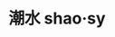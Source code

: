 ---
layout: post
title: 潮水 shao·sy 
tags:
pinyin: 
  - shaosy #上海话拼音。无需标注阴平，无需因变调留空格。 
  - chaoshui #汉语拼音。无需标注普通话四声。
keyword: 
---